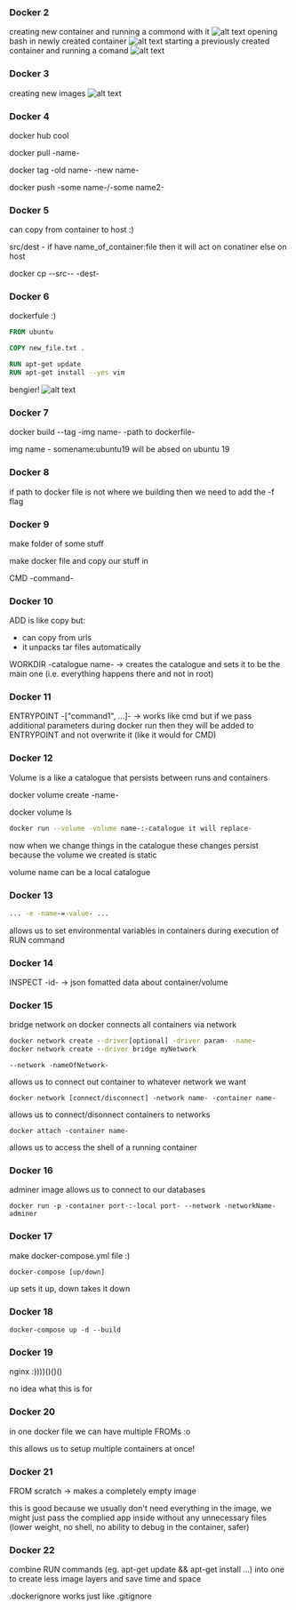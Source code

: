 ### Docker 2
creating new container and running a commond with it
![alt text](image.png)
opening bash in newly created container
![alt text](image-1.png)
starting a previously created container and running a comand
![alt text](image-2.png)

### Docker 3
creating new images
![alt text](image-3.png)

### Docker 4
docker hub cool

docker pull -name-

docker tag -old name- -new name-

docker push -some name-/-some name2-
### Docker 5
can copy from container to host :)

src/dest - if have name_of_container:file then it will act on conatiner else on host

docker cp --src-- -dest-

### Docker 6
dockerfule :)
```DOCKERFILE
FROM ubuntu

COPY new_file.txt .

RUN apt-get update
RUN apt-get install --yes vim
```
bengier!
![alt text](image-4.png)
### Docker 7
docker build --tag -img name- -path to dockerfile-

img name - somename:ubuntu19 will be absed on ubuntu 19


### Docker 8
if path to docker file is not where we building then we need to add the -f flag

### Docker 9
make folder of some stuff

make docker file and copy our stuff in

CMD -command-

### Docker 10
ADD is like copy but:
- can copy from urls
- it unpacks tar files automatically 

WORKDIR -catalogue name- -> creates the catalogue and sets it to be the main one (i.e. everything happens there and not in root)

### Docker 11
ENTRYPOINT -["command1", ...]- -> works like cmd but if we pass additional parameters during docker run then they will be added to ENTRYPOINT and not overwrite it (like it would for CMD)

### Docker 12
Volume is a like a catalogue that persists between runs and containers

docker volume create -name-

docker volume ls

```bash
docker run --volume -volume name-:-catalogue it will replace-
```
now when we change things in the catalogue these changes persist because the volume we created is static

volume name can be a local catalogue

### Docker 13
```cmd
... -e -name-=-value- ...
```
allows us to set environmental variables in containers during execution of RUN command

### Docker 14
INSPECT -id- -> json fomatted data about container/volume 

### Docker 15
bridge network on docker connects all containers via network
```cmd
docker network create --driver[optional] -driver param- -name-
docker network create --driver bridge myNetwork
```
```
--network -nameOfNetwork-
```
allows us to connect out container to whatever network we want
```
docker network [connect/disconnect] -network name- -container name-
```
allows us to connect/disonnect containers to networks
```
docker attach -container name- 
```
allows us to access the shell of a running container
### Docker 16
adminer image allows us to connect to our databases
```
docker run -p -container port-:-local port- --network -networkName- adminer
```
### Docker 17
make docker-compose.yml file :)
```
docker-compose [up/down]
```
up sets it up, down takes it down
### Docker 18
```
docker-compose up -d --build
```

### Docker 19
nginx :))))()()()

no idea what this is for

### Docker 20
in one docker file we can have multiple FROMs
:o

this allows us to setup multiple containers at once!

### Docker 21
FROM scratch -> makes a completely empty image

this is good because we usually don't need everything in the image, we might just pass the complied app inside without any unnecessary files (lower weight, no shell, no ability to debug in the container, safer)

### Docker 22
combine RUN commands (eg. apt-get update && apt-get install ...) into one to create less image layers and save time and space 

.dockerignore works just like .gitignore
